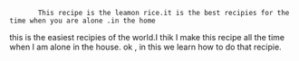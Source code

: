            This recipe is the leamon rice.it is the best recipies for the time when you are alone .in the home 
this is the easiest recipies of the world.I thik I make this recipe all the time when I am alone in the house.
ok , in this we learn how to do that recipie.